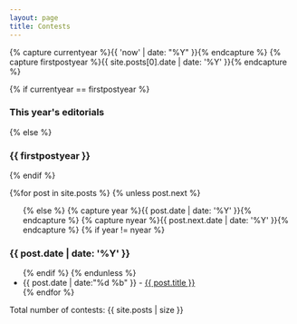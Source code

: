 ```yaml
---
layout: page
title: Contests
---
```


<section>
  {% capture currentyear %}{{ 'now' | date: "%Y" }}{% endcapture %}
  {% capture firstpostyear %}{{ site.posts[0].date | date: '%Y' }}{% endcapture %}

  {% if currentyear == firstpostyear %}
  <h3>This year's editorials</h3>
  {% else %}  
  <h3>{{ firstpostyear }}</h3>
  {% endif %}

  {%for post in site.posts %}
    {% unless post.next %}
      <ul>
    {% else %}
      {% capture year %}{{ post.date | date: '%Y' }}{% endcapture %}
      {% capture nyear %}{{ post.next.date | date: '%Y' }}{% endcapture %}
      {% if year != nyear %}
      </ul>
      <h3>{{ post.date | date: '%Y' }}</h3>
      <ul>
    {% endif %}
    {% endunless %}
      <li><time>{{ post.date | date:"%d %b" }} - </time>
        <a href="{{ post.url | prepend: site.baseurl | replace: '//', '/' }}">
          {{ post.title }}
        </a>
      </li>
  {% endfor %}
  </ul>

  Total number of contests: {{ site.posts | size }}

</section>
